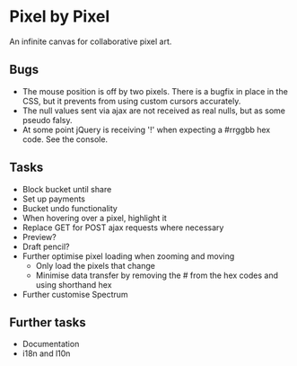 Pixel by Pixel
==============
An infinite canvas for collaborative pixel art.

Bugs
----
* The mouse position is off by two pixels. There is a bugfix in place in the CSS, but it prevents from using custom cursors accurately.
* The null values sent via ajax are not received as real nulls, but as some pseudo falsy.
* At some point jQuery is receiving '!' when expecting a #rrggbb hex code. See the console.

Tasks
-----
* Block bucket until share
* Set up payments
* Bucket undo functionality
* When hovering over a pixel, highlight it
* Replace GET for POST ajax requests where necessary
* Preview?
* Draft pencil?
* Further optimise pixel loading when zooming and moving
  - Only load the pixels that change
  - Minimise data transfer by removing the # from the hex codes and using shorthand hex
* Further customise Spectrum

Further tasks
-------------
* Documentation
* i18n and l10n